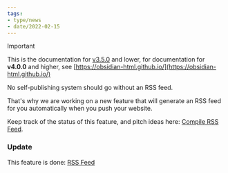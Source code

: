 ```yaml
---
tags:
- type/news
- date/2022-02-15
---
```

   
>[!important]   
> This is the documentation for [v3.5.0](../Changelog/v3.5.0.md) and lower, for documentation for **v4.0.0** and higher, see [https://obsidian-html.github.io/](https://obsidian-html.github.io/)   
   
No self-publishing system should go without an RSS feed.   
   
That's why we are working on a new feature that will generate an RSS feed for you automatically when you push your website.   
   
Keep track of the status of this feature, and pitch ideas here: [Compile RSS Feed](https://github.com/obsidian-html/obsidian-html/issues/21).   
   
### Update   
This feature is done: [RSS Feed](../Configurations/Features/RSS%20Feed.md)
